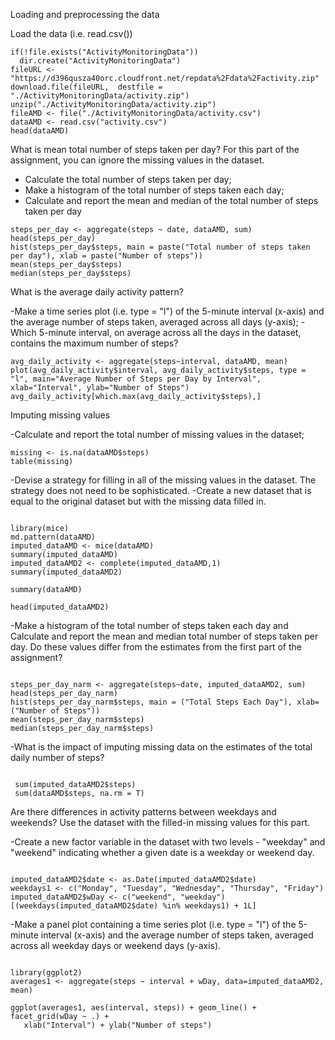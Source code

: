 
Loading and preprocessing the data

Load the data (i.e. read.csv())

```{r echo=TRUE, cache=TRUE}
if(!file.exists("ActivityMonitoringData"))
  dir.create("ActivityMonitoringData")
fileURL <- "https://d396qusza40orc.cloudfront.net/repdata%2Fdata%2Factivity.zip"
download.file(fileURL,  destfile = "./ActivityMonitoringData/activity.zip")
unzip("./ActivityMonitoringData/activity.zip")
fileAMD <- file("./ActivityMonitoringData/activity.csv")
dataAMD <- read.csv("activity.csv")
head(dataAMD)
```

What is mean total number of steps taken per day?
For this part of the assignment, you can ignore the missing values in the dataset.

- Calculate the total number of steps taken per day;
- Make a histogram of the total number of steps taken each day;
- Calculate and report the mean and median of the total number of steps taken per day
```{r}
steps_per_day <- aggregate(steps ~ date, dataAMD, sum)
head(steps_per_day)
hist(steps_per_day$steps, main = paste("Total number of steps taken per day"), xlab = paste("Number of steps"))
mean(steps_per_day$steps)
median(steps_per_day$steps)
```

What is the average daily activity pattern?

-Make a time series plot (i.e. type = "l") of the 5-minute interval (x-axis) and the average number of steps taken, averaged across all days (y-axis);
-Which 5-minute interval, on average across all the days in the dataset, contains the maximum number of steps?

```{r}
avg_daily_activity <- aggregate(steps~interval, dataAMD, mean)
plot(avg_daily_activity$interval, avg_daily_activity$steps, type = "l", main="Average Number of Steps per Day by Interval", xlab="Interval", ylab="Number of Steps")
avg_daily_activity[which.max(avg_daily_activity$steps),]
```

Imputing missing values

-Calculate and report the total number of missing values in the dataset;

```{r}
missing <- is.na(dataAMD$steps)
table(missing)
```

-Devise a strategy for filling in all of the missing values in the dataset. The strategy does not need to be sophisticated. 
-Create a new dataset that is equal to the original dataset but with the missing data filled in.

```{r cache=TRUE}

library(mice)
md.pattern(dataAMD)
imputed_dataAMD <- mice(dataAMD)
summary(imputed_dataAMD)
imputed_dataAMD2 <- complete(imputed_dataAMD,1)
summary(imputed_dataAMD2)

summary(dataAMD)

head(imputed_dataAMD2)

```

-Make a histogram of the total number of steps taken each day and Calculate and report the mean and median total number of steps taken per day. Do these values differ from the estimates from the first part of the assignment? 

```{r}

steps_per_day_narm <- aggregate(steps~date, imputed_dataAMD2, sum)
head(steps_per_day_narm)
hist(steps_per_day_narm$steps, main = ("Total Steps Each Day"), xlab=("Number of Steps"))
mean(steps_per_day_narm$steps)
median(steps_per_day_narm$steps)

```

-What is the impact of imputing missing data on the estimates of the total daily number of steps?

```{r}

 sum(imputed_dataAMD2$steps)
 sum(dataAMD$steps, na.rm = T)

```

Are there differences in activity patterns between weekdays and weekends?
Use the dataset with the filled-in missing values for this part.

-Create a new factor variable in the dataset with two levels - "weekday" and "weekend" indicating whether a given date is a weekday or weekend day.

```{r}

imputed_dataAMD2$date <- as.Date(imputed_dataAMD2$date)
weekdays1 <- c("Monday", "Tuesday", "Wednesday", "Thursday", "Friday")
imputed_dataAMD2$wDay <- c("weekend", "weekday")[(weekdays(imputed_dataAMD2$date) %in% weekdays1) + 1L]

```

-Make a panel plot containing a time series plot (i.e. type = "l") of the 5-minute interval (x-axis) and the average number of steps taken, averaged across all weekday days or weekend days (y-axis). 

```{r}

library(ggplot2)
averages1 <- aggregate(steps ~ interval + wDay, data=imputed_dataAMD2, mean)

ggplot(averages1, aes(interval, steps)) + geom_line() + facet_grid(wDay ~ .) +
   xlab("Interval") + ylab("Number of steps")

```


